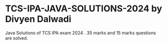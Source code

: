 # TCS-IPA-JAVA-SOLUTIONS-2024 by Divyen Dalwadi
Java Solutions of TCS IPA exam 2024 . 35 marks and 15 marks questions are solved.

